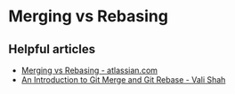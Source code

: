 # Merging vs Rebasing


## Helpful articles
 - [Merging vs Rebasing - atlassian.com](https://www.atlassian.com/git/tutorials/merging-vs-rebasing)
 - [An Introduction to Git Merge and Git Rebase - Vali Shah](https://medium.com/free-code-camp/an-introduction-to-git-merge-and-rebase-what-they-are-and-how-to-use-them-131b863785f)